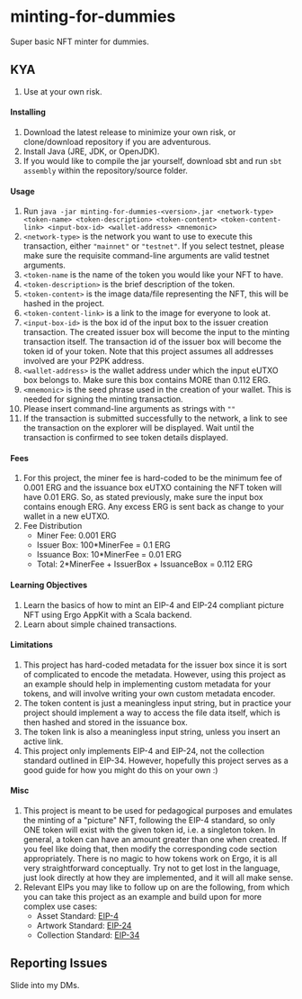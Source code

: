 # minting-for-dummies
Super basic NFT minter for dummies.

## KYA

1. Use at your own risk.

#### Installing

1. Download the latest release to minimize your own risk, or clone/download repository if you are adventurous. 
2. Install Java (JRE, JDK, or OpenJDK).
3. If you would like to compile the jar yourself, download sbt and run `sbt assembly` within the repository/source folder.

#### Usage

1. Run `java -jar minting-for-dummies-<version>.jar <network-type> <token-name> <token-description> <token-content> <token-content-link> <input-box-id> <wallet-address> <mnemonic>`
2. `<network-type>` is the network you want to use to execute this transaction, either `"mainnet"` or `"testnet"`. If you select testnet, please make sure the requisite command-line arguments are valid testnet arguments.
3. `<token-name` is the name of the token you would like your NFT to have.
4. `<token-description>` is the brief description of the token.
5. `<token-content>` is the image data/file representing the NFT, this will be hashed in the project.
6. `<token-content-link>` is a link to the image for everyone to look at.
7. `<input-box-id>` is the box id of the input box to the issuer creation transaction. The created issuer box will become the input to the minting transaction itself. The transaction id of the issuer box will become the token id of your token. Note that this project assumes all addresses involved are your P2PK address.
8. `<wallet-address>` is the wallet address under which the input eUTXO box belongs to. Make sure this box contains MORE than 0.112 ERG.
9. `<mnemonic>` is the seed phrase used in the creation of your wallet. This is needed for signing the minting transaction.
10. Please insert command-line arguments as strings with `""`
11. If the transaction is submitted successfully to the network, a link to see the transaction on the explorer will be displayed. Wait until the transaction is confirmed to see token details displayed.

#### Fees

1. For this project, the miner fee is hard-coded to be the minimum fee of 0.001 ERG and the issuance box eUTXO containing the NFT token will have 0.01 ERG. So, as stated previously, make sure the input box contains enough ERG. Any excess ERG is sent back as change to your wallet in a new eUTXO.
2. Fee Distribution
   - Miner Fee: 0.001 ERG
   - Issuer Box: 100*MinerFee = 0.1 ERG
   - Issuance Box: 10*MinerFee = 0.01 ERG
   - Total: 2*MinerFee + IssuerBox + IssuanceBox = 0.112 ERG

#### Learning Objectives

1. Learn the basics of how to mint an EIP-4 and EIP-24 compliant picture NFT using Ergo AppKit with a Scala backend.
2. Learn about simple chained transactions.

#### Limitations

1. This project has hard-coded metadata for the issuer box since it is sort of complicated to encode the metadata. However, using this project as an example should help in implementing custom metadata for your tokens, and will involve writing your own custom metadata encoder.
2. The token content is just a meaningless input string, but in practice your project should implement a way to access the file data itself, which is then hashed and stored in the issuance box.
3. The token link is also a meaningless input string, unless you insert an active link.
4. This project only implements EIP-4 and EIP-24, not the collection standard outlined in EIP-34. However, hopefully this project serves as a good guide for how you might do this on your own :)

#### Misc

1. This project is meant to be used for pedagogical purposes and emulates the minting of a "picture" NFT, following the EIP-4 standard, so only ONE token will exist with the given token id, i.e. a singleton token. In general, a token can have an amount greater than one when created. If you feel like doing that, then modify the corresponding code section appropriately. There is no magic to how tokens work on Ergo, it is all very straightforward conceptually. Try not to get lost in the language, just look directly at how they are implemented, and it will all make sense.
2. Relevant EIPs you may like to follow up on are the following, from which you can take this project as an example and build upon for more complex use cases:
   - Asset Standard: [EIP-4](https://github.com/ergoplatform/eips/blob/master/eip-0004.md)
   - Artwork Standard: [EIP-24](https://github.com/ergoplatform/eips/blob/master/eip-0024.md)
   - Collection Standard: [EIP-34](https://github.com/ergoplatform/eips/blob/master/eip-0034.md)

## Reporting Issues

Slide into my DMs.
